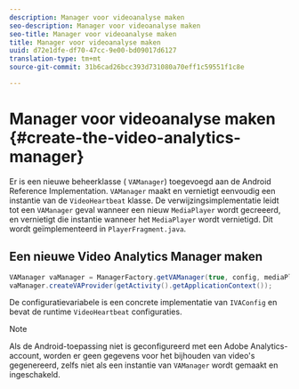 ```yaml
---
description: Manager voor videoanalyse maken
seo-description: Manager voor videoanalyse maken
seo-title: Manager voor videoanalyse maken
title: Manager voor videoanalyse maken
uuid: d72e1dfe-df70-47cc-9e00-bd09017d6127
translation-type: tm+mt
source-git-commit: 31b6cad26bcc393d731080a70eff1c59551f1c8e

---
```



# Manager voor videoanalyse maken {#create-the-video-analytics-manager}

Er is een nieuwe beheerklasse ( `VAManager`) toegevoegd aan de Android Reference Implementation. `VAManager` maakt en vernietigt eenvoudig een instantie van de `VideoHeartbeat` klasse. De verwijzingsimplementatie leidt tot een `VAManager` geval wanneer een nieuw `MediaPlayer` wordt gecreeerd, en vernietigt die instantie wanneer het `MediaPlayer` wordt vernietigd. Dit wordt geïmplementeerd in `PlayerFragment.java`.

## Een nieuwe Video Analytics Manager maken

```java
VAManager vaManager = ManagerFactory.getVAManager(true, config, mediaPlayer);  
vaManager.createVAProvider(getActivity().getApplicationContext()); 
```

De configuratievariabele is een concrete implementatie van `IVAConfig` en bevat de runtime `VideoHeartbeat` configuraties.

>[!NOTE]
>
>Als de Android-toepassing niet is geconfigureerd met een Adobe Analytics-account, worden er geen gegevens voor het bijhouden van video&#39;s gegenereerd, zelfs niet als een instantie van `VAManager` wordt gemaakt en ingeschakeld.

